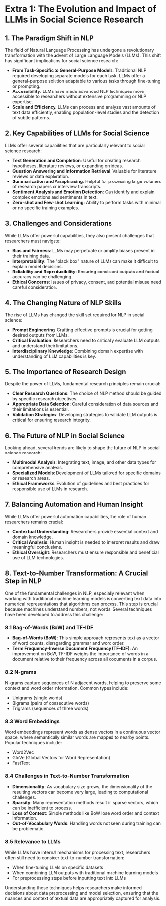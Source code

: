# Extra 1: The Evolution and Impact of LLMs in Social Science Research

## 1. The Paradigm Shift in NLP

The field of Natural Language Processing has undergone a revolutionary transformation with the advent of Large Language Models (LLMs). This shift has significant implications for social science research:

- **From Task-Specific to General-Purpose Models**: Traditional NLP required developing separate models for each task. LLMs offer a general-purpose solution adaptable to various tasks through fine-tuning or prompting.
- **Accessibility**: LLMs have made advanced NLP techniques more accessible to researchers without extensive programming or NLP expertise.
- **Scale and Efficiency**: LLMs can process and analyze vast amounts of text data efficiently, enabling population-level studies and the detection of subtle patterns.

## 2. Key Capabilities of LLMs for Social Science

LLMs offer several capabilities that are particularly relevant to social science research:

- **Text Generation and Completion**: Useful for creating research hypotheses, literature reviews, or expanding on ideas.
- **Question Answering and Information Retrieval**: Valuable for literature reviews or data exploration.
- **Summarization and Paraphrasing**: Helpful for processing large volumes of research papers or interview transcripts.
- **Sentiment Analysis and Emotion Detection**: Can identify and explain complex emotions and sentiments in text.
- **Zero-shot and Few-shot Learning**: Ability to perform tasks with minimal or no specific training examples.

## 3. Challenges and Considerations

While LLMs offer powerful capabilities, they also present challenges that researchers must navigate:

- **Bias and Fairness**: LLMs may perpetuate or amplify biases present in their training data.
- **Interpretability**: The "black box" nature of LLMs can make it difficult to explain model decisions.
- **Reliability and Reproducibility**: Ensuring consistent outputs and factual accuracy can be challenging.
- **Ethical Concerns**: Issues of privacy, consent, and potential misuse need careful consideration.

## 4. The Changing Nature of NLP Skills

The rise of LLMs has changed the skill set required for NLP in social science:

- **Prompt Engineering**: Crafting effective prompts is crucial for getting desired outputs from LLMs.
- **Critical Evaluation**: Researchers need to critically evaluate LLM outputs and understand their limitations.
- **Interdisciplinary Knowledge**: Combining domain expertise with understanding of LLM capabilities is key.

## 5. The Importance of Research Design

Despite the power of LLMs, fundamental research principles remain crucial:

- **Clear Research Questions**: The choice of NLP method should be guided by specific research objectives.
- **Appropriate Data Selection**: Careful consideration of data sources and their limitations is essential.
- **Validation Strategies**: Developing strategies to validate LLM outputs is critical for ensuring research integrity.

## 6. The Future of NLP in Social Science

Looking ahead, several trends are likely to shape the future of NLP in social science research:

- **Multimodal Analysis**: Integrating text, image, and other data types for comprehensive analysis.
- **Specialized Models**: Development of LLMs tailored for specific domains or research areas.
- **Ethical Frameworks**: Evolution of guidelines and best practices for responsible use of LLMs in research.

## 7. Balancing Automation and Human Insight

While LLMs offer powerful automation capabilities, the role of human researchers remains crucial:

- **Contextual Understanding**: Researchers provide essential context and domain knowledge.
- **Critical Analysis**: Human insight is needed to interpret results and draw meaningful conclusions.
- **Ethical Oversight**: Researchers must ensure responsible and beneficial use of LLM technologies.

## 8. Text-to-Number Transformation: A Crucial Step in NLP

One of the fundamental challenges in NLP, especially relevant when working with traditional machine learning models is converting text data into numerical representations that algorithms can process. This step is crucial because machines understand numbers, not words. Several techniques have been developed to address this challenge:

### 8.1 Bag-of-Words (BoW) and TF-IDF

- **Bag-of-Words (BoW)**: This simple approach represents text as a vector of word counts, disregarding grammar and word order.
- **Term Frequency-Inverse Document Frequency (TF-IDF)**: An improvement on BoW, TF-IDF weighs the importance of words in a document relative to their frequency across all documents in a corpus.

### 8.2 N-grams

N-grams capture sequences of N adjacent words, helping to preserve some context and word order information. Common types include:

- Unigrams (single words)
- Bigrams (pairs of consecutive words)
- Trigrams (sequences of three words)

### 8.3 Word Embeddings

Word embeddings represent words as dense vectors in a continuous vector space, where semantically similar words are mapped to nearby points. Popular techniques include:

- Word2Vec
- GloVe (Global Vectors for Word Representation)
- FastText

### 8.4 Challenges in Text-to-Number Transformation

- **Dimensionality**: As vocabulary size grows, the dimensionality of the resulting vectors can become very large, leading to computational challenges.
- **Sparsity**: Many representation methods result in sparse vectors, which can be inefficient to process.
- **Loss of Context**: Simple methods like BoW lose word order and context information.
- **Out-of-Vocabulary Words**: Handling words not seen during training can be problematic.

### 8.5 Relevance to LLMs

While LLMs have internal mechanisms for processing text, researchers often still need to consider text-to-number transformation:

- When fine-tuning LLMs on specific datasets
- When combining LLM outputs with traditional machine learning models
- For preprocessing steps before inputting text into LLMs

Understanding these techniques helps researchers make informed decisions about data preprocessing and model selection, ensuring that the nuances and context of textual data are appropriately captured for analysis.
